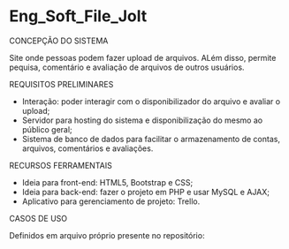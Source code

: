 # Eng_Soft_File_Jolt

CONCEPÇÃO DO SISTEMA

Site onde pessoas podem fazer upload de arquivos. ALém disso, permite pequisa, comentário e avaliação de arquivos de outros usuários.

REQUISITOS PRELIMINARES

- Interação: poder interagir com o disponibilizador do arquivo e avaliar o upload;
- Servidor para hosting do sistema e disponibilização do mesmo ao público geral;
- Sistema de banco de dados para facilitar o armazenamento de contas, arquivos, comentários e avaliações.

RECURSOS FERRAMENTAIS

- Ideia para front-end: HTML5, Bootstrap e CSS;
- Ideia para back-end: fazer o projeto em PHP e usar MySQL e AJAX;
- Aplicativo para gerenciamento de projeto: Trello.

CASOS DE USO

Definidos em arquivo próprio presente no repositório:
